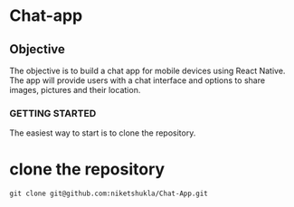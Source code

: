 # Chat-app

## Objective

The objective is to build a chat app for mobile devices using React Native. The app will provide users with a chat interface and options to share images, pictures and their location.

### GETTING STARTED

The easiest way to start is to clone the repository.

# clone the repository

```
git clone git@github.com:niketshukla/Chat-App.git
```